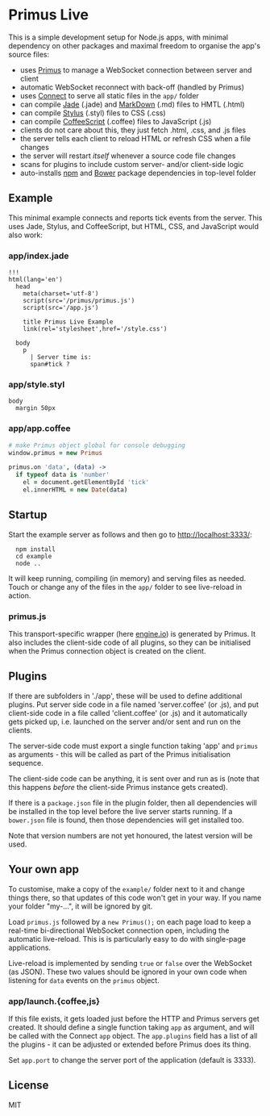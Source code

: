 # Primus Live

This is a simple development setup for Node.js apps, with minimal dependency
on other packages and maximal freedom to organise the app's source files:

* uses [Primus][P] to manage a WebSocket connection between server and client
* automatic WebSocket reconnect with back-off (handled by Primus)
* uses [Connect][N] to serve all static files in the `app/` folder
* can compile [Jade][J] (.jade) and [MarkDown][M] (.md) files to HMTL (.html)
* can compile [Stylus][S] (.styl) files to CSS (.css)
* can compile [CoffeeScript][C] (.coffee) files to JavaScript (.js)
* clients do not care about this, they just fetch .html, .css, and .js files
* the server tells each client to reload HTML or refresh CSS when a file changes
* the server will restart _itself_ whenever a source code file changes
* scans for plugins to include custom server- and/or client-side logic
* auto-installs [npm][K] and [Bower][W] package dependencies in top-level folder

## Example

This minimal example connects and reports tick events from the server. This uses
Jade, Stylus, and CoffeeScript, but HTML, CSS, and JavaScript would also work:

### app/index.jade

```
!!!
html(lang='en')
  head
    meta(charset='utf-8')
    script(src='/primus/primus.js')
    script(src='/app.js')

    title Primus Live Example
    link(rel='stylesheet',href='/style.css')

  body
    p
      | Server time is: 
      span#tick ?
```

### app/style.styl

```stylus
body
  margin 50px
```

### app/app.coffee

```coffee
# make Primus object global for console debugging
window.primus = new Primus

primus.on 'data', (data) ->
  if typeof data is 'number'
    el = document.getElementById 'tick'
    el.innerHTML = new Date(data)
```

## Startup

Start the example server as follows and then go to <http://localhost:3333/>:

```
  npm install
  cd example
  node ..
```

It will keep running, compiling (in memory) and serving files as needed. Touch
or change any of the files in the `app/` folder to see live-reload in action.

### primus.js

This transport-specific wrapper (here [engine.io][E]) is generated by Primus.
It also includes the client-side code of all plugins, so they can be initialised
when the Primus connection object is created on the client.

## Plugins

If there are subfolders in './app', these will be used to define additional
plugins. Put server side code in a file named 'server.coffee' (or .js), and put
client-side code in a file called 'client.coffee' (or .js) and it automatically
gets picked up, i.e. launched on the server and/or sent and run on the clients.

The server-side code must export a single function taking 'app' and `primus` as
arguments - this will be called as part of the Primus initialisation sequence.

The client-side code can be anything, it is sent over and run as is (note that
this happens _before_ the client-side Primus instance gets created).

If there is a `package.json` file in the plugin folder, then all dependencies
will be installed in the top level before the live server starts running. If
a `bower.json` file is found, then those dependencies will get installed too.

Note that version numbers are not yet honoured, the latest version will be used.

## Your own app

To customise, make a copy of the `example/` folder next to it and change things
there, so that updates of this code won't get in your way. If you name your
folder "my-...", it will be ignored by git.

Load `primus.js` followed by a `new Primus();` on each page load to keep a
real-time bi-directional WebSocket connection open, including the automatic
live-reload. This is is particularly easy to do with single-page applications.

Live-reload is implemented by sending `true` or `false` over the WebSocket
(as JSON). These two values should be ignored in your own code when listening
for `data` events on the `primus` object.

### app/launch.{coffee,js}

If this file exists, it gets loaded just before the HTTP and Primus servers get
created. It should define a single function taking `app` as argument, and will
be called with the Connect `app` object. The `app.plugins` field has a list of
all the plugins - it can be adjusted or extended before Primus does its thing.

Set `app.port` to change the server port of the application (default is 3333).

## License

MIT

[A]: http://angularjs.org/
[B]: http://bower.io/
[C]: http://coffeescript.org/
[E]: https://github.com/LearnBoost/engine.io
[F]: http://foundation.zurb.com/
[G]: https://github.com/3rd-Eden/primus#plugins
[J]: http://jade-lang.com/
[K]: https://npmjs.org/
[M]: http://daringfireball.net/projects/markdown/
[N]: http://www.senchalabs.org/connect/
[P]: https://medium.com/the-build/22af5c94a922
[S]: http://learnboost.github.io/stylus/
[W]: http://bower.io/
[X]: https://github.com/3rd-Eden/primus/tree/master/example
